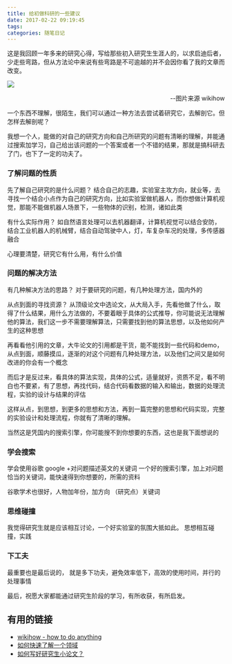 ```yaml
---
title: 给初做科研的一些建议
date: 2017-02-22 09:19:45
tags:
categories: 随笔日记
---
```

这是我回顾一年多来的研究心得，写给那些初入研究生生涯人的，以求启迪后者，少走些弯路，但从方法论中来说有些弯路是不可逾越的并不会因你看了我的文章而改变。

![](http://static.mindcont.com/blog/images/resources/do-research.jpg)
<p align="right">--图片来源 wikihow</p>

一个东西不理解，很陌生，我们可以通过一种方法去尝试着研究它，去解剖它。但怎样去解剖呢？

我想一个人，能做的对自己的研究方向和自己所研究的问题有清晰的理解，并能通过搜索加学习，自己给出该问题的一个答案或者一个不错的结果，那就是搞科研去了门，也下了一定的功夫了。

### 了解问题的性质
先了解自己研究的是什么问题？
结合自己的志趣，实验室主攻方向，就业等，去寻找一个结合小点作为自己的研究方向，比如实验室做机器人，而你想做计算机视觉，那能不能做机器人场景下，一些物体的识别，检测，诸如此类

有什么实际作用？
如自然语言处理可以去机器翻译，计算机视觉可以结合安防，结合工业机器人的机械臂，结合自动驾驶中人，灯，车复杂车况的处理，多传感器融合

心理要清楚，研究它有什么用，有什么价值

### 问题的解决方法
有几种解决方法的思路？
对于要研究的问题，有几种处理方法，国内外的

从点到面的寻找资源？
从顶级论文中选论文，从大局入手，先看他做了什么，取得了什么结果，用什么方法做的，不要着眼于具体的公式推导，你可能说无法理解他的算法，我们这一步不需要理解算法，只需要找到他的算法思想，以及他如何产生的这种思想

再看看他引用的文章，大牛论文的引用都是干货，能不能找到一些代码和demo，从点到面，顺藤摸瓜，逐渐的对这个问题有几种处理方法，以及他们之间又是如何改进的你会有一个概念

而后才是反过来，看具体的算法实现，具体的公式，适量就好，资质不足，看不明白也不要紧，有了思想，再找代码，结合代码看数据的输入和输出，数据的处理流程，实验的设计与结果的评估

这样从点，到思想，到更多的思想和方法，再到一篇完整的思想和代码实现，完整的实验设计和处理流程，你就有了清晰的理解。

当然这是凭国内的搜索引擎，你可能搜不到你想要的东西，这也是我下面想说的

### 学会搜索
学会使用谷歌
google +对问题描述英文的关键词
一个好的搜索引擎，加上对问题恰当的关键词，能快速得到你想要的，所需的资料

谷歌学术也很好，人物加年份，加方向
（研究点）关键词

### 思维碰撞
我觉得研究生就是应该相互讨论，一个好实验室的氛围大抵如此。
思想相互碰撞，实践

### 下工夫
最重要也是最后说的，
就是多下功夫，避免效率低下，高效的使用时间，并行的处理事情

最后，祝愿大家都能通过研究生阶段的学习，有所收获，有所启发。

## 有用的链接
* [wikihow - how to do anything](http://www.wikihow.com/Main-Page)
* [如何快速了解一个领域](https://www.coursera.org/learn/chuangxin-siwei/lecture/GDsGk/3-6-ru-he-kuai-su-liao-jie-ge-ling-yu)
* [如何写好研究生小论文？](http://www.uanswer.me/?/question/508)
